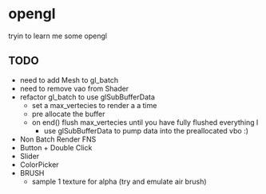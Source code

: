 # opengl

tryin to learn me some opengl

## TODO
* need to add Mesh to gl\_batch
* need to remove vao from Shader
* refactor gl\_batch to use glSubBufferData
  * set a max\_vertecies to render a a time
  * pre allocate the buffer
  * on end() flush max\_vertecies until you have fully flushed everything
  l
    * use glSubBufferData to pump data into the preallocated vbo :)
* Non Batch Render FNS
* Button + Double Click
* Slider
* ColorPicker
* BRUSH
  * sample 1 texture for alpha (try and emulate air brush)
